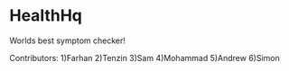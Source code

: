 # HealthHq
Worlds best symptom checker!

Contributors: 
              1)Farhan
              2)Tenzin
              3)Sam
              4)Mohammad
              5)Andrew
              6)Simon
